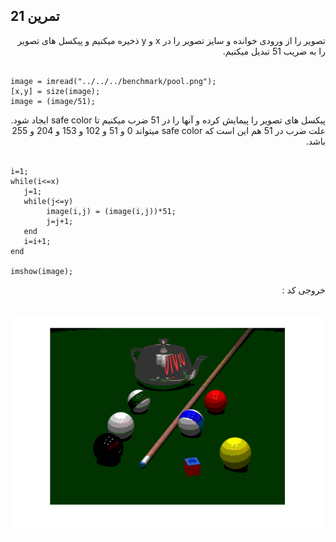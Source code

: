 ## تمرین 21
<div dir='rtl'>
تصویر را از ورودی خوانده و سایز تصویر را در x و y ذخیره میکنیم و پیکسل های تصویر را به ضریب 51 تبدیل میکنیم.
</div>
</br>

```
image = imread("../../../benchmark/pool.png");
[x,y] = size(image);
image = (image/51);
```
<div dir='rtl'>
پیکسل های تصویر را پیمایش کرده و آنها را در 51 ضرب میکنیم تا safe color ایجاد شود. علت ضرب در 51 هم این است که safe color میتواند 0 و 51 و 102 و 153 و 204 و 255 باشد.
</div>
</br>

```
i=1;
while(i<=x)
   j=1;
   while(j<=y)
        image(i,j) = (image(i,j))*51;
        j=j+1;
   end
   i=i+1;
end

imshow(image);
```
<div dir='rtl'>
  خروجی کد :
</div>
</br>

![](p21.png)
